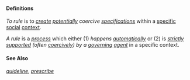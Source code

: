 #### Definitions

*To rule* is to *[create](https://github.com/gcassel/Modular-Organization-Terminology/blob/master/terms/create.md) [potentially](https://github.com/gcassel/Modular-Organization-Terminology/blob/master/terms/potential.md) coercive [specifications](https://github.com/gcassel/Modular-Organization-Terminology/blob/master/terms/specification.md)* within a [specific](https://github.com/gcassel/Modular-Organization-Terminology/blob/master/terms/specific.md) [social](https://github.com/gcassel/Modular-Organization-Terminology/blob/master/terms/social.md) [context](https://github.com/gcassel/Modular-Organization-Terminology/blob/master/terms/context.md). 

*A rule* is a *[process](https://github.com/gcassel/Modular-Organization-Terminology/blob/master/terms/process.md)* which either (1) *happens [automatically](https://github.com/gcassel/Modular-Organization-Terminology/blob/master/terms/automate.md)* or (2) is *[strictly](https://github.com/gcassel/Modular-Organization-Terminology/blob/master/terms/strict.md) [supported](https://github.com/gcassel/Modular-Organization-Terminology/blob/master/terms/support.md) (often [coercively](https://github.com/gcassel/Modular-Organization-Terminology/blob/master/terms/coercion.md)) by a [governing](https://github.com/gcassel/Modular-Organization-Terminology/blob/master/terms/govern.md) [agent](https://github.com/gcassel/Modular-Organization-Terminology/blob/master/terms/agent.md)* in a specific context.

#### See Also 
*[guideline](https://github.com/gcassel/Modular-Organization-Terminology/blob/master/terms/guideline.md)*, *[prescribe](https://github.com/gcassel/Modular-Organization-Terminology/blob/master/terms/prescribe.md)*
